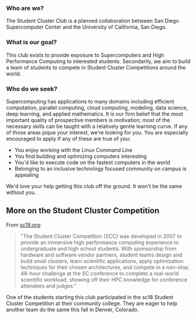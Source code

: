 ### Who are we?

The Student Cluster Club is a planned collaboration between San Diego Supercomputer Center and the University of California, 
San Diego.

### What is our goal?

This club exists to provide exposure to Supercomputers and High Performance Computing to interested students.
Secondarily, we aim to build a team of students to compete in Student Cluster Competitions around the world.

### Who do we seek?

Supercomputing has applications to many domains including efficient computation, parallel computing, cloud computing,
modeling, data science, deep learning, and applied mathematics.
It is our firm belief that the most important quality of prospective members is motivation;
most of the necessary skills can be taught with a relatively gentle learning curve.
If any of those areas pique your interest, we're looking for you.
You are especially encouraged to apply if any of these are true of you:
- You enjoy working with the Linux Command Line
- You find building and optimizing computers interesting
- You'd like to execute code on the fastest computers in the world
- Belonging to an inclusive technology focused community on campus is appealing

We'd love your help getting this club off the ground. 
It won't be the same without you.

## More on the Student Cluster Competition

From [sc19.org](https://sc19.supercomputing.org/program/studentssc/student-cluster-competition/):
> "The Student Cluster Competition (SCC) was developed in 2007 to provide an immersive high performance computing experience to undergraduate and high school students. 
> With sponsorship from hardware and software vendor partners, student teams design and build small clusters, 
> learn scientific applications, apply optimization techniques for their chosen architectures, and compete in a non-stop, 
> 48-hour challenge at the SC conference to complete a real-world scientific workload, 
> showing off their HPC knowledge for conference attendees and judges."

One of the students starting this club participated in the sc18 Student Cluster Competition at their community college.
They are eager to help another team do the same this fall in Denver, Colorado.
